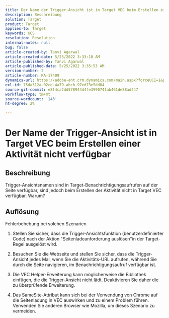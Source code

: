 ```yaml
---
title: Der Name der Trigger-Ansicht ist in Target VEC beim Erstellen einer Aktivität nicht verfügbar
description: Beschreibung
solution: Target
product: Target
applies-to: Target
keywords: KCS
resolution: Resolution
internal-notes: null
bug: false
article-created-by: Tanvi Agarwal
article-created-date: 5/25/2022 3:33:10 AM
article-published-by: Tanvi Agarwal
article-published-date: 5/25/2022 3:35:53 AM
version-number: 2
article-number: KA-17409
dynamics-url: https://adobe-ent.crm.dynamics.com/main.aspx?forceUCI=1&pagetype=entityrecord&etn=knowledgearticle&id=d992f462-dbdb-ec11-a7b6-0022480b05aa
exl-id: 75da312a-02cd-4a79-abcb-97ed73e5dd84
source-git-commit: e8f4ca2dd578944d4fe399074fab461de88ad247
workflow-type: tm+mt
source-wordcount: '143'
ht-degree: 2%

---
```


# Der Name der Trigger-Ansicht ist in Target VEC beim Erstellen einer Aktivität nicht verfügbar

## Beschreibung


Trigger-Ansichtsnamen sind in Target-Benachrichtigungsaufrufen auf der Seite verfügbar, sind jedoch beim Erstellen der Aktivität nicht in Target VEC verfügbar. Warum?


## Auflösung


Fehlerbehebung bei solchen Szenarien

1. Stellen Sie sicher, dass die Trigger-Ansichtsfunktion (benutzerdefinierter Code) nach der Aktion &quot;Seitenladeanforderung auslösen&quot;in der Target-Regel ausgelöst wird.

2. Besuchen Sie die Webseite und stellen Sie sicher, dass die Trigger-Ansicht jedes Mal, wenn Sie die Aktivitäts-URL aufrufen, während Sie durch die Seite navigieren, im Benachrichtigungsaufruf verfügbar ist.

3. Die VEC Helper-Erweiterung kann möglicherweise die Bibliothek einfügen, die die Trigger-Ansicht nicht lädt. Deaktivieren Sie daher die zu überprüfende Erweiterung.

4. Das SameSite-Attribut kann sich bei der Verwendung von Chrome auf die Seitenladung in VEC auswirken und zu einem Problem führen. Verwenden Sie anderen Browser wie Mozilla, um dieses Szenario zu vermeiden.
